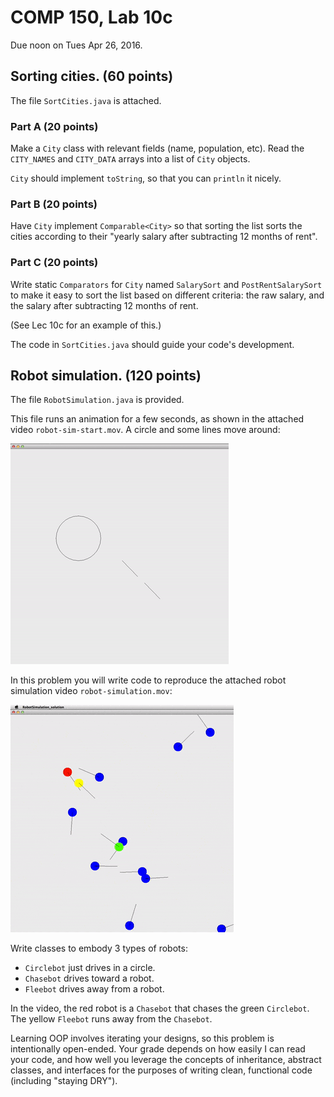 
COMP 150, Lab 10c
====================

Due noon on Tues Apr 26, 2016.



Sorting cities. (60 points)
------------------------------


The file `SortCities.java` is attached.


### Part A (20 points)


Make a `City` class with relevant fields (name, population, etc). Read the `CITY_NAMES` and `CITY_DATA` arrays into a list of `City` objects. 

`City` should implement `toString`, so that you can `println` it nicely.



### Part B (20 points)


Have `City` implement `Comparable<City>` so that sorting the list sorts the cities according to their "yearly salary after subtracting 12 months of rent".



### Part C (20 points)


Write static `Comparators` for `City` named `SalarySort` and `PostRentSalarySort` to make it easy to sort the list based on different criteria: the raw salary, and the salary after subtracting 12 months of rent.

(See Lec 10c for an example of this.)


The code in `SortCities.java` should guide your code's development.




## Robot simulation. (120 points)



The file `RobotSimulation.java` is provided.

This file runs an animation for a few seconds, as shown in the attached video `robot-sim-start.mov`. A circle and some lines move around:

![alt txt](robot-sim-start.gif)

In this problem you will write code to reproduce the attached robot simulation video `robot-simulation.mov`:

![alt txt](robot-simulation.gif)

Write classes to embody 3 types of robots:

- `Circlebot`   just drives in a circle.
- `Chasebot`    drives toward a robot. 
- `Fleebot`     drives away from a robot.

In the video, the red robot is a `Chasebot` that chases the green `Circlebot`. The yellow `Fleebot` runs away from the `Chasebot`.

Learning OOP involves iterating your designs, so this problem is intentionally open-ended. Your grade depends on how easily I can read your code, and how well you leverage the concepts of inheritance, abstract classes, and interfaces for the purposes of writing clean, functional code (including "staying DRY").


